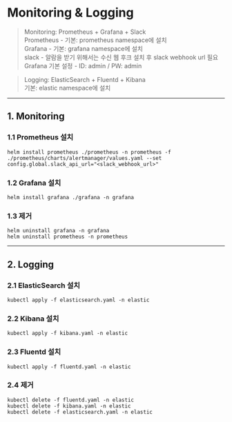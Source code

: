 
# Monitoring & Logging
> Monitoring: Prometheus + Grafana + Slack  
> Prometheus - 기본: prometheus namespace에 설치  
> Grafana - 기본: grafana namespace에 설치  
> slack - 알람을 받기 위해서는 수신 웹 후크 설치 후 slack webhook url 필요  
> Grafana 기본 설정 - ID: admin / PW: admin  

> Logging: ElasticSearch + Fluentd + Kibana  
> 기본: elastic namespace에 설치
***
## 1. Monitoring

### 1.1 Prometheus 설치
    helm install prometheus ./prometheus -n prometheus -f ./prometheus/charts/alertmanager/values.yaml --set config.global.slack_api_url="<slack_webhook_url>"
### 1.2 Grafana 설치
    helm install grafana ./grafana -n grafana
### 1.3 제거
    helm uninstall grafana -n grafana
    helm uninstall prometheus -n prometheus

***
## 2. Logging

### 2.1 ElasticSearch 설치
    kubectl apply -f elasticsearch.yaml -n elastic
### 2.2 Kibana 설치
    kubectl apply -f kibana.yaml -n elastic
### 2.3 Fluentd 설치
    kubectl apply -f fluentd.yaml -n elastic
### 2.4 제거
    kubectl delete -f fluentd.yaml -n elastic
    kubectl delete -f kibana.yaml -n elastic
    kubectl delete -f elasticsearch.yaml -n elastic
